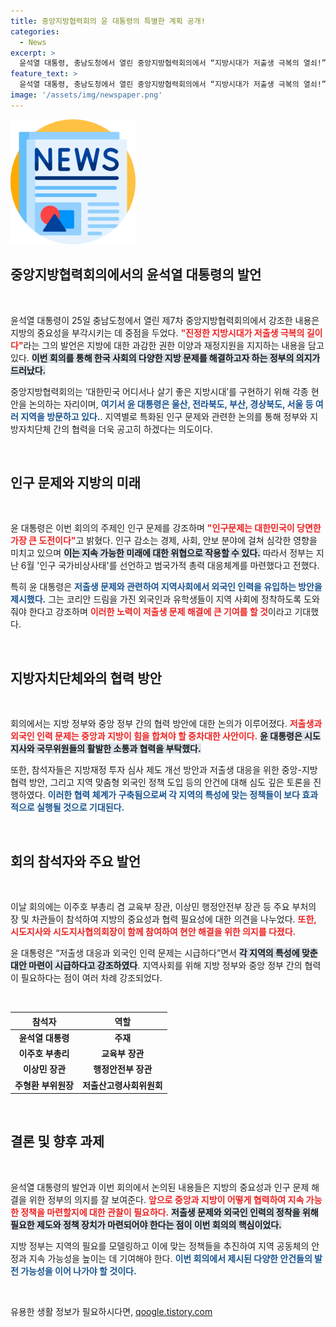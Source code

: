 ```yaml
---
title: 중앙지방협력회의 윤 대통령의 특별한 계획 공개!
categories:
  - News
excerpt: >
  윤석열 대통령, 충남도청에서 열린 중앙지방협력회의에서 “지방시대가 저출생 극복의 열쇠!”라며 강력한 권한 이양과 외국인 정착을 강조. 인구 문제 해결을 위한 중앙-지방 협력 필수! 클릭으로 상세 내용 확인하세요!
feature_text: >
  윤석열 대통령, 충남도청에서 열린 중앙지방협력회의에서 “지방시대가 저출생 극복의 열쇠!”라며 강력한 권한 이양과 외국인 정착을 강조. 인구 문제 해결을 위한 중앙-지방 협력 필수! 클릭으로 상세 내용 확인하세요!
image: '/assets/img/newspaper.png'
---
```


<p><img src="/assets/img/newspaper.png" alt="kimp 속보" /></p>

<h2 data-ke-size="size26">중앙지방협력회의에서의 윤석열 대통령의 발언</h2>

<p data-ke-size="size16">&nbsp;</p>

<p>윤석열 대통령이 25일 충남도청에서 열린 제7차 중앙지방협력회의에서 강조한 내용은 지방의 중요성을 부각시키는 데 중점을 두었다. <b><span style="color: #ee2323;">"진정한 지방시대가 저출생 극복의 길이다"</span></b>라는 그의 발언은 지방에 대한 과감한 권한 이양과 재정지원을 지지하는 내용을 담고 있다. <b><span style="background-color: #21538527;">이번 회의를 통해 한국 사회의 다양한 지방 문제를 해결하고자 하는 정부의 의지가 드러났다.</span></b> </p>

<p>중앙지방협력회의는 ‘대한민국 어디서나 살기 좋은 지방시대’를 구현하기 위해 각종 현안을 논의하는 자리이며, <b><span style="color: #1a5490;">여기서 윤 대통령은 울산, 전라북도, 부산, 경상북도, 서울 등 여러 지역을 방문하고 있다.</span></b>. 지역별로 특화된 인구 문제와 관련한 논의를 통해 정부와 지방자치단체 간의 협력을 더욱 공고히 하겠다는 의도이다.</p>

<p data-ke-size="size16">&nbsp;</p>

<h2 data-ke-size="size26">인구 문제와 지방의 미래</h2>

<p data-ke-size="size16">&nbsp;</p>

<p>윤 대통령은 이번 회의의 주제인 인구 문제를 강조하며 <b><span style="color: #ee2323;">"인구문제는 대한민국이 당면한 가장 큰 도전이다"</span></b>고 밝혔다. 인구 감소는 경제, 사회, 안보 분야에 걸쳐 심각한 영향을 미치고 있으며 <b><span style="background-color: #21538527;">이는 지속 가능한 미래에 대한 위협으로 작용할 수 있다.</span></b> 따라서 정부는 지난 6월 '인구 국가비상사태'를 선언하고 범국가적 총력 대응체계를 마련했다고 전했다.</p>

<p>특히 윤 대통령은 <b><span style="color: #1a5490;">저출생 문제와 관련하여 지역사회에서 외국인 인력을 유입하는 방안을 제시했다.</span></b> 그는 코리안 드림을 가진 외국인과 유학생들이 지역 사회에 정착하도록 도와줘야 한다고 강조하며 <b><span style="color: #ee2323;">이러한 노력이 저출생 문제 해결에 큰 기여를 할 것</span></b>이라고 기대했다.</p>

<p data-ke-size="size16">&nbsp;</p>

<h2 data-ke-size="size26">지방자치단체와의 협력 방안</h2>

<p data-ke-size="size16">&nbsp;</p>

<p>회의에서는 지방 정부와 중앙 정부 간의 협력 방안에 대한 논의가 이루어졌다. <b><span style="color: #ee2323;">저출생과 외국인 인력 문제는 중앙과 지방이 힘을 합쳐야 할 중차대한 사안이다.</span></b> <b><span style="background-color: #21538527;">윤 대통령은 시도지사와 국무위원들의 활발한 소통과 협력을 부탁했다.</span></b> </p>

<p>또한, 참석자들은 지방재정 투자 심사 제도 개선 방안과 저출생 대응을 위한 중앙-지방 협력 방안, 그리고 지역 맞춤형 외국인 정책 도입 등의 안건에 대해 심도 깊은 토론을 진행하였다. <b><span style="color: #1a5490;">이러한 협력 체계가 구축됨으로써 각 지역의 특성에 맞는 정책들이 보다 효과적으로 실행될 것으로 기대된다.</span></b></p>

<p data-ke-size="size16">&nbsp;</p>

<h2 data-ke-size="size26">회의 참석자와 주요 발언</h2>

<p data-ke-size="size16">&nbsp;</p>

<p>이날 회의에는 이주호 부총리 겸 교육부 장관, 이상민 행정안전부 장관 등 주요 부처의 장 및 차관들이 참석하여 지방의 중요성과 협력 필요성에 대한 의견을 나누었다. <b><span style="color: #ee2323;">또한, 시도지사와 시도지사협의회장이 함께 참여하여 현안 해결을 위한 의지를 다졌다.</span></b> </p>

<p>윤 대통령은 “저출생 대응과 외국인 인력 문제는 시급하다”면서 <b><span style="background-color: #21538527;">각 지역의 특성에 맞춘 대안 마련이 시급하다고 강조하였다</span></b>. 지역사회를 위해 지방 정부와 중앙 정부 간의 협력이 필요하다는 점이 여러 차례 강조되었다.</p>

<p data-ke-size="size16">&nbsp;</p>

<table>
    <thead>
        <tr>
            <th style="text-align: center;"><b>참석자</b></th>
            <th style="text-align: center;"><b>역할</b></th>
        </tr>
    </thead>
    <tbody>
        <tr>
            <td style="text-align: center; height: 17px;"><b>윤석열 대통령</b></td>
            <td style="text-align: center; height: 17px;"><b>주재</b></td>
        </tr>
        <tr>
            <td style="text-align: center; height: 17px;"><b>이주호 부총리</b></td>
            <td style="text-align: center; height: 17px;"><b>교육부 장관</b></td>
        </tr>
        <tr>
            <td style="text-align: center; height: 17px;"><b>이상민 장관</b></td>
            <td style="text-align: center; height: 17px;"><b>행정안전부 장관</b></td>
        </tr>
        <tr>
            <td style="text-align: center; height: 17px;"><b>주형환 부위원장</b></td>
            <td style="text-align: center; height: 17px;"><b>저출산고령사회위원회</b></td>
        </tr>
    </tbody>
</table>

<p data-ke-size="size16">&nbsp;</p>

<h2 data-ke-size="size26">결론 및 향후 과제</h2>

<p data-ke-size="size16">&nbsp;</p>

<p>윤석열 대통령의 발언과 이번 회의에서 논의된 내용들은 지방의 중요성과 인구 문제 해결을 위한 정부의 의지를 잘 보여준다. <b><span style="color: #ee2323;">앞으로 중앙과 지방이 어떻게 협력하여 지속 가능한 정책을 마련할지에 대한 관찰이 필요하다.</span></b> <b><span style="background-color: #21538527;">저출생 문제와 외국인 인력의 정착을 위해 필요한 제도와 정책 장치가 마련되어야 한다는 점이 이번 회의의 핵심이었다.</span></b> </p>

<p>지방 정부는 지역의 필요를 모델링하고 이에 맞는 정책들을 추진하여 지역 공동체의 안정과 지속 가능성을 높이는 데 기여해야 한다. <b><span style="color: #1a5490;">이번 회의에서 제시된 다양한 안건들의 발전 가능성을 이어 나가야 할 것이다.</span></b></p>

<p data-ke-size="size16">&nbsp;</p>
유용한 생활 정보가 필요하시다면, <a href="https://qoogle.tistory.com" rel="dofollow">qoogle.tistory.com</a>


